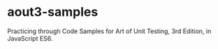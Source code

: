 # aout3-samples
Practicing through Code Samples for Art of Unit Testing, 3rd Edition, in JavaScript ES6.
